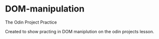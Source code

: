 # DOM-manipulation
The Odin Project Practice

Created to show practing in DOM maniplution on the odin projects lesson.